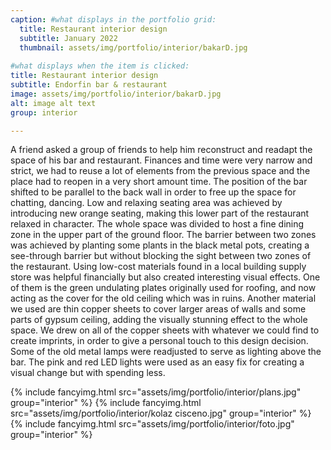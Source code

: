 ```yaml
---
caption: #what displays in the portfolio grid:
  title: Restaurant interior design
  subtitle: January 2022
  thumbnail: assets/img/portfolio/interior/bakarD.jpg
  
#what displays when the item is clicked:
title: Restaurant interior design
subtitle: Endorfin bar & restaurant
image: assets/img/portfolio/interior/bakarD.jpg
alt: image alt text
group: interior

---
```

A friend asked a group of friends to help him reconstruct and readapt the space of his bar and restaurant. Finances and time were very narrow and strict, we had to reuse a lot of elements from the previous space and the place had to reopen in a very short amount time. The position of the bar shifted to be parallel to the back wall in order to free up the space for chatting, dancing. Low and relaxing seating area was achieved by introducing new orange seating, making this lower part of the restaurant relaxed in character. The whole space was divided to host a fine dining zone in the upper part of the ground floor. The barrier between two zones was achieved by planting some plants in the black metal pots, creating a see-through barrier but without blocking the sight between two zones of the restaurant. Using low-cost materials found in a local building supply store was helpful financially but also created interesting visual effects. One of them is the green undulating plates originally used for roofing, and now acting as the cover for the old ceiling which was in ruins. Another material we used are thin copper sheets to cover larger areas of walls and some parts of gypsum ceiling, adding the visually stunning effect to the whole space. We drew on all of the copper sheets with whatever we could find to create imprints, in order to give a personal touch to this design decision. Some of the old metal lamps were readjusted to serve as lighting above the bar. The pink and red LED lights were used as an easy fix for creating a visual change but with spending less. 

{% include fancyimg.html src="assets/img/portfolio/interior/plans.jpg" group="interior" %}
{% include fancyimg.html src="assets/img/portfolio/interior/kolaz cisceno.jpg" group="interior" %}
{% include fancyimg.html src="assets/img/portfolio/interior/foto.jpg" group="interior" %}
